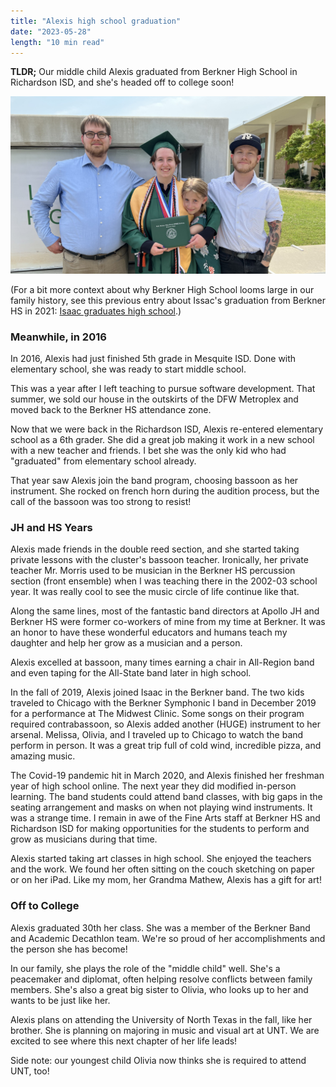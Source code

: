```yaml
---
title: "Alexis high school graduation"
date: "2023-05-28"
length: "10 min read"
---
```


**TLDR;** Our middle child Alexis graduated from Berkner High School in Richardson ISD, and she's headed off to college soon!

![Alexis posing in front of L.V. Berkner High School](./alexis-graduation-from-berkner-2023.jpg)

(For a bit more context about why Berkner High School looms large in our family history, see this previous entry about Issac's graduation from Berkner HS in 2021: [Isaac graduates high school](/isaac-graduates-from-berkner-high-school/).)

### Meanwhile, in 2016

In 2016, Alexis had just finished 5th grade in Mesquite ISD. Done with elementary school, she was ready to start middle school.

This was a year after I left teaching to pursue software development. That summer, we sold our house in the outskirts of the DFW Metroplex and moved back to the Berkner HS attendance zone.

Now that we were back in the Richardson ISD, Alexis re-entered elementary school as a 6th grader. She did a great job making it work in a new school with a new teacher and friends. I bet she was the only kid who had "graduated" from elementary school already.

That year saw Alexis join the band program, choosing bassoon as her instrument. She rocked on french horn during the audition process, but the call of the bassoon was too strong to resist!

### JH and HS Years

Alexis made friends in the double reed section, and she started taking private lessons with the cluster's bassoon teacher. Ironically, her private teacher Mr. Morris used to be musician in the Berkner HS percussion section (front ensemble) when I was teaching there in the 2002-03 school year. It was really cool to see the music circle of life continue like that.

Along the same lines, most of the fantastic band directors at Apollo JH and Berkner HS were former co-workers of mine from my time at Berkner. It was an honor to have these wonderful educators and humans teach my daughter and help her grow as a musician and a person.

Alexis excelled at bassoon, many times earning a chair in All-Region band and even taping for the All-State band later in high school.

In the fall of 2019, Alexis joined Isaac in the Berkner band. The two kids traveled to Chicago with the Berkner Symphonic I band in December 2019 for a performance at The Midwest Clinic. Some songs on their program required contrabassoon, so Alexis added another (HUGE) instrument to her arsenal. Melissa, Olivia, and I traveled up to Chicago to watch the band perform in person. It was a great trip full of cold wind, incredible pizza, and amazing music.

The Covid-19 pandemic hit in March 2020, and Alexis finished her freshman year of high school online. The next year they did modified in-person learning. The band students could attend band classes, with big gaps in the seating arrangement and masks on when not playing wind instruments. It was a strange time. I remain in awe of the Fine Arts staff at Berkner HS and Richardson ISD for making opportunities for the students to perform and grow as musicians during that time.

Alexis started taking art classes in high school. She enjoyed the teachers and the work. We found her often sitting on the couch sketching on paper or on her iPad. Like my mom, her Grandma Mathew, Alexis has a gift for art!

### Off to College

Alexis graduated 30th her class. She was a member of the Berkner Band and Academic Decathlon team. We're so proud of her accomplishments and the person she has become!

In our family, she plays the role of the "middle child" well. She's a peacemaker and diplomat, often helping resolve conflicts between family members. She's also a great big sister to Olivia, who looks up to her and wants to be just like her.

Alexis plans on attending the University of North Texas in the fall, like her brother. She is planning on majoring in music and visual art at UNT. We are excited to see where this next chapter of her life leads!

Side note: our youngest child Olivia now thinks she is required to attend UNT, too!
